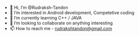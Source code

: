 - 👋 Hi, I’m @Rudraksh-Tandon
- 👀 I’m interested in Android development, Competetive coding
- 🌱 I’m currently learning C++ / JAVA
- 💞️ I’m looking to collaborate on anything interesting
- 📫 How to reach me - rudrakshtandon@gmail.com
